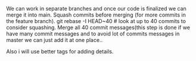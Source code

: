We can work in separate branches and once our code is finalized we can merge it into main.
Squash commits before merging (for more commits in the feature branch).
git rebase -I HEAD~40  # look at up to 40 commits to consider squashing. 
Merge all 40 commit messages(this step is done if we have many commit messages and to avoid lot of commits messages in master we can just add it at one place..

Also i will use better tags for adding details.
